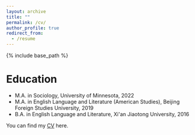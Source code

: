 ```yaml
---
layout: archive
title: ""
permalink: /cv/
author_profile: true
redirect_from:
  - /resume
---
```


{% include base_path %}

Education
======
* M.A. in Sociology, University of Minnesota, 2022
* M.A. in English Language and Literature (American Studies), Beijing Foreign Studies University, 2019
* B.A. in English Language and Literature, Xi'an Jiaotong University, 2016

You can find my [CV](/assets/Xiaowen_Han_CV_022024.pdf) here.
  
